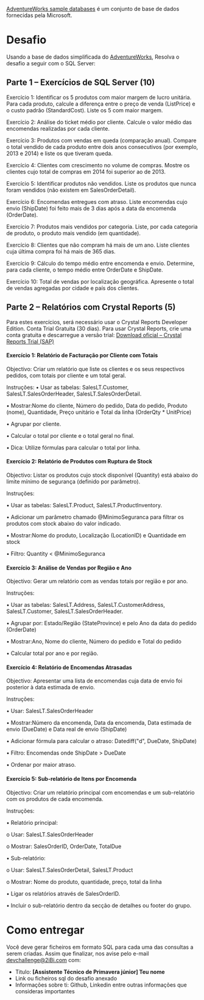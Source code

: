 [AdventureWorks sample databases](https://learn.microsoft.com/en-us/sql/samples/adventureworks-install-configure?view=sql-server-ver16&tabs=ssms) é um conjunto de base de dados fornecidas pela Microsoft.

# Desafio
Usando a base de dados simplificada do [AdventureWorks](https://github.com/Microsoft/sql-server-samples/releases/download/adventureworks/AdventureWorksLT2019.bak), Resolva o desafio a seguir com o SQL Server:

## Parte 1 – Exercícios de SQL Server (10)

Exercício 1: Identificar os 5 produtos com maior margem de lucro unitária. Para cada produto, calcule a diferença entre o preço de venda (ListPrice) e o custo padrão (StandardCost). Liste os 5 com maior margem.

Exercício 2: Análise do ticket médio por cliente. Calcule o valor médio das encomendas realizadas por cada cliente.

Exercício 3: Produtos com vendas em queda (comparação anual). Compare o total vendido de cada produto entre dois anos consecutivos (por exemplo, 2013 e 2014) e liste os que tiveram queda.

Exercício 4: Clientes com crescimento no volume de compras. Mostre os clientes cujo total de compras em 2014 foi superior ao de 2013.

Exercício 5: Identificar produtos não vendidos. Liste os produtos que nunca foram vendidos (não existem em SalesOrderDetail).

Exercício 6: Encomendas entregues com atraso. Liste encomendas cujo envio (ShipDate) foi feito mais de 3 dias após a data da encomenda (OrderDate).

Exercício 7: Produtos mais vendidos por categoria. Liste, por cada categoria de produto, o produto mais vendido (em quantidade).

Exercício 8: Clientes que não compram há mais de um ano. Liste clientes cuja última compra foi há mais de 365 dias.

Exercício 9: Cálculo do tempo médio entre encomenda e envio. Determine, para cada cliente, o tempo médio entre OrderDate e ShipDate.

Exercício 10: Total de vendas por localização geográfica. Apresente o total de vendas agregadas por cidade e país dos clientes.

## Parte 2 – Relatórios com Crystal Reports (5)
Para estes exercícios, será necessário usar o Crystal Reports Developer Edition. Conta Trial Gratuita (30 dias). Para usar Crystal Reports, crie uma conta gratuita e descarregue a versão trial: [Download oficial – Crystal Reports Trial (SAP)](https://www.sap.com/products/technology-platform/crystal-reports.html)

#### Exercício 1: Relatório de Facturação por Cliente com Totais

Objectivo: Criar um relatório que liste os clientes e os seus respectivos pedidos, com totais por cliente e um total geral.

Instruções:
•	Usar as tabelas: SalesLT.Customer, SalesLT.SalesOrderHeader, SalesLT.SalesOrderDetail.

•	Mostrar:Nome do cliente, Número do pedido, Data do pedido, Produto (nome), Quantidade, Preço unitário e Total da linha (OrderQty * UnitPrice)

•	Agrupar por cliente.

•	Calcular o total por cliente e o total geral no final.

•	Dica: Utilize fórmulas para calcular o total por linha.


#### Exercício 2: Relatório de Produtos com Ruptura de Stock

Objectivo: Listar os produtos cujo stock disponível (Quantity) está abaixo do limite mínimo de segurança (definido por parâmetro).

Instruções:

•	Usar as tabelas: SalesLT.Product, SalesLT.ProductInventory.

•	Adicionar um parâmetro chamado @MinimoSeguranca para filtrar os produtos com stock abaixo do valor indicado.

•	Mostrar:Nome do produto, Localização (LocationID) e Quantidade em stock

•	Filtro: Quantity < @MinimoSeguranca


#### Exercício 3: Análise de Vendas por Região e Ano

Objectivo: Gerar um relatório com as vendas totais por região e por ano.

Instruções:

•	Usar as tabelas: SalesLT.Address, SalesLT.CustomerAddress, SalesLT.Customer, SalesLT.SalesOrderHeader.

•	Agrupar por: Estado/Região (StateProvince) e pelo Ano da data do pedido (OrderDate)

•	Mostrar:Ano, Nome do cliente, Número do pedido e Total do pedido

•	Calcular total por ano e por região.



#### Exercício 4: Relatório de Encomendas Atrasadas

Objectivo: Apresentar uma lista de encomendas cuja data de envio foi posterior à data estimada de envio.

Instruções:

•	Usar: SalesLT.SalesOrderHeader

•	Mostrar:Número da encomenda, Data da encomenda, Data estimada de envio (DueDate) e Data real de envio (ShipDate)

•	Adicionar fórmula para calcular o atraso: Datediff("d", DueDate, ShipDate)

•	Filtro: Encomendas onde ShipDate > DueDate

•	Ordenar por maior atraso.



#### Exercício 5: Sub-relatório de Itens por Encomenda

Objectivo: Criar um relatório principal com encomendas e um sub-relatório com os produtos de cada encomenda.

Instruções:

•	Relatório principal:

o	Usar: SalesLT.SalesOrderHeader

o	Mostrar: SalesOrderID, OrderDate, TotalDue

•	Sub-relatório:

o	Usar: SalesLT.SalesOrderDetail, SalesLT.Product

o	Mostrar: Nome do produto, quantidade, preço, total da linha

•	Ligar os relatórios através de SalesOrderID.

•	Incluir o sub-relatório dentro da secção de detalhes ou footer do grupo.



# Como entregar
Você deve gerar ficheiros em formato SQL para cada uma das consultas a serem criadas.
Assim que finalizar, nos avise pelo e-mail devchallenge@2iBi.com com:
- Titulo: **[Assistente Técnico de Primavera júnior] Teu nome**
- Link ou ficheiros sql do desafio anexado
- Informações sobre ti: Github, Linkedin entre outras informações que consideras importantes
